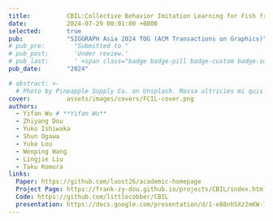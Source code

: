 ```yaml
---
title:          CBIL:Collective Behavior Imitation Learning for Fish from Real Videos
date:           2024-07-29 00:01:00 +0800
selected:       true
pub:            "SIGGRAPH Asia 2024 TOG (ACM Transactions on Graphics)"
# pub_pre:        "Submitted to "
# pub_post:       'Under review.'
# pub_last:       ' <span class="badge badge-pill badge-custom badge-success">Spotlight</span>'
pub_date:       "2024"

# abstract: >-
  # Photo by Pineapple Supply Co. on Unsplash. Massa ultricies mi quis hendrerit dolor magna. Arcu non odio euismod lacinia at quis risus sed. Et tortor at risus viverra. Enim neque volutpat ac tincidunt. Dictum varius duis at consectetur lorem donec.
cover:          assets/images/covers/FCIL-cover.png
authors:
  - Yifan Wu # **Yifan Wu**
  - Zhiyang Dou 
  - Yuko Ishiwaka
  - Shun Ogawa
  - Yuke Lou
  - Wenping Wang
  - Lingjie Liu
  - Taku Komura
links:
  Paper: https://github.com/luost26/academic-homepage
  Project Page: https://frank-zy-dou.github.io/projects/CBIL/index.html
  Code: https://github.com/littlecobber/CBIL
  presentation: https://docs.google.com/presentation/d/1-e88nhSXz2mKW-7vnUDFRUM5-_YbNYoF/edit?usp=sharing&ouid=101992507946767109760&rtpof=true&sd=true
---
```

